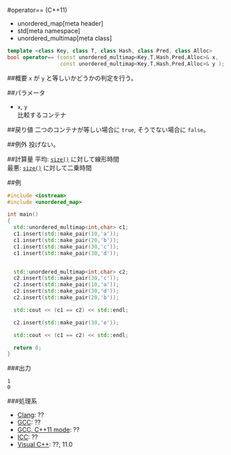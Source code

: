 #operator== (C++11)
* unordered_map[meta header]
* std[meta namespace]
* unordered_multimap[meta class]

```cpp
template <class Key, class T, class Hash, class Pred, class Alloc>
bool operator== (const unordered_multimap<Key,T,Hash,Pred,Alloc>& x,
                 const unordered_multimap<Key,T,Hash,Pred,Alloc>& y );
```

##概要
`x` が `y` と等しいかどうかの判定を行う。


##パラメータ
- `x`, `y`<br/>
比較するコンテナ


##戻り値
二つのコンテナが等しい場合に `true`, そうでない場合に `false`。

##例外
投げない。


##計算量
平均: [`size()`](size.md) に対して線形時間  
最悪: [`size()`](size.md) に対して二乗時間


##例
```cpp
#include <iostream>
#include <unordered_map>

int main()
{
  std::unordered_multimap<int,char> c1;
  c1.insert(std::make_pair(10,'a'));
  c1.insert(std::make_pair(20,'b'));
  c1.insert(std::make_pair(30,'c'));
  c1.insert(std::make_pair(30,'d'));


  std::unordered_multimap<int,char> c2;
  c2.insert(std::make_pair(30,'c'));
  c2.insert(std::make_pair(10,'a'));
  c2.insert(std::make_pair(30,'d'));
  c2.insert(std::make_pair(20,'b'));

  std::cout << (c1 == c2) << std::endl;

  c2.insert(std::make_pair(30,'e'));

  std::cout << (c1 == c2) << std::endl;

  return 0;
}
```

###出力
```
1
0
```

###処理系
- [Clang](/implementation.md#clang): ??
- [GCC](/implementation.md#gcc): ??
- [GCC, C++11 mode](/implementation.md#gcc): ??
- [ICC](/implementation.md#icc): ??
- [Visual C++](/implementation.md#visual_cpp): ??, 11.0



